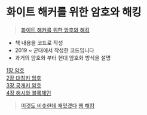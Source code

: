 # 화이트 해커를 위한 암호와 해킹  

> [화이트 해커를 위한 암호와 해킹](https://www.aladin.co.kr/shop/wproduct.aspx?ItemId=200282741)

- 책 내용을 코드로 작성  
- 2019 ~ 군대에서 작성한 코드입니다  
- 과거의 암호화 부터 현대 암호화 방식을 설명  

 [1장 암호](https://github.com/karistin/python_hacking/tree/master/1%EC%9E%A5_%EC%95%94%ED%98%B8(Cipher))  
 [2장 대칭키 암호](https://github.com/karistin/python_hacking/tree/master/2%EC%9E%A5_%EB%8C%80%EC%B9%AD%ED%82%A4_%EC%95%94%ED%98%B8)  
 [3장 공개키 암호](https://github.com/karistin/python_hacking/tree/master/3%EC%9E%A5_%EA%B3%B5%EA%B0%9C%ED%82%A4_%EC%95%94%ED%98%B8)  
 [4장 해시와 블록체인](https://github.com/karistin/python_hacking/tree/master/4%EC%9E%A5_%ED%95%B4%EC%8B%9C%EC%99%80%EB%B8%94%EB%A1%9D%EC%B2%B4%EC%9D%B8)

> [이것도 비슷한데 재밌겠다](https://inventwithpython.com/hacking/)
> [웹 해킹](http://www.yes24.com/Product/Goods/61781263)
